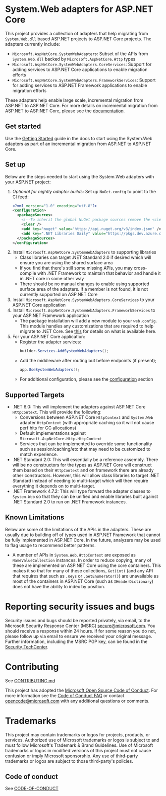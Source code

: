 # System.Web adapters for ASP.NET Core

This project provides a collection of adapters that help migrating from `System.Web.dll` based ASP.NET projects to ASP.NET Core projects. The adapters currently include:

- `Microsoft.AspNetCore.SystemWebAdapters`: Subset of the APIs from `System.Web.dll` backed by `Microsoft.AspNetCore.Http` types
- `Microsoft.AspNetCore.SystemWebAdapters.CoreServices`: Support for adding services to ASP.NET Core applications to enable migration efforts
- `Microsoft.AspNetCore.SystemWebAdapters.FrameworkServices`: Support for adding services to ASP.NET Framework applications to enable migration efforts

These adapters help enable large scale, incremental migration from ASP.NET to ASP.NET Core. For more details on incremental migration from ASP.NET to ASP.NET Core, please see the [documentation](docs).

## Get started

Use the [Getting Started](docs/getting_started.md) guide in the docs to start using the System.Web adapters as part of an incremental migration from ASP.NET to ASP.NET Core.

## Set up

Below are the steps needed to start using the System.Web adapters with your ASP.NET project:

1. *Optional for nightly adapter builds*: Set up `NuGet.config` to point to the CI feed:
   ```xml
   <?xml version="1.0" encoding="utf-8"?>
   <configuration>
     <packageSources>
       <!--To inherit the global NuGet package sources remove the <clear/> line below -->
       <clear />
       <add key="nuget" value="https://api.nuget.org/v3/index.json" />
       <add key=".NET Libraries Daily" value="https://pkgs.dev.azure.com/dnceng/public/_packaging/dotnet-libraries/nuget/v3/index.json" />
     </packageSources>
   </configuration>
   ```
2. Install `Microsoft.AspNetCore.SystemWebAdapters` to supporting libraries
   - Class libraries can target .NET Standard 2.0 if desired which will ensure you are using the shared surface area
   - If you find that there's still some missing APIs, you may cross-compile with .NET Framework to maintain that behavior and handle it in .NET core in some other way
   - There should be no manual changes to enable using supported surface area of the adapters. If a member is not found, it is not currently supported on ASP.NET Core
3. Install `Microsoft.AspNetCore.SystemWebAdapters.CoreServices` to your ASP.NET Core application
4. Install `Microsoft.AspNetCore.SystemWebAdapters.FrameworkServices` to your ASP.NET Framework application
   - The package installation will add a new module to your `web.config`. This module handles any customizations that are required to help migrate to .NET Core. See [this](docs/framework.md) for details on what is available here.
5. For your ASP.NET Core application:
   - Register the adapter services:
     ```csharp
     builder.Services.AddSystemWebAdapters();
     ```
   - Add the middleware after routing but before endpoints (if present);
     ```csharp
     app.UseSystemWebAdapters();
     ```
   - For additional configuration, please see the [configuration](./docs/core.md) section

## Supported Targets

- .NET 6.0: This will implement the adapters against ASP.NET Core `HttpContext`. This will provide the following:
  - Conversions between ASP.NET Core `HttpContext` and `System.Web` adapter `HttpContext` (with appropriate caching so it will not cause perf hits for GC allocations)
  - Default implementations against `Microsoft.AspNetCore.Http.HttpContext`
  - Services that can be implemented to override some functionality such as session/caching/etc that may need to be customized to match experience.
- .NET Standard 2.0: This will essentially be a reference assembly. There will be no constructors for the types as ASP.NET Core will construct them based on their `HttpContext` and on framework there are already other constructors. However, this will allow class libraries to target .NET Standard instead of needing to multi-target which will then require everything it depends on to multi-target.
- .NET Framework 4.7.2: This will type forward the adapter classes to `System.Web` so that they can be unified and enable libraries built against .NET Standard 2.0 to run on .NET Framework instances.

## Known Limitations

Below are some of the limitations of the APIs in the adapters. These are usually due to building off of types used in ASP.NET Framework that cannot be fully implemented in ASP.NET Core. In the future, analyzers may be used to flag usage to recommend better patterns.

- A number of APIs in `System.Web.HttpContext` are exposed as `NameValueCollection` instances. In order to reduce copying, many of these are implemented on ASP.NET Core using the core containers. This makes it so that for many of these collections, `Get(int)` (and any API that requires that such as `.Keys` or `.GetEnumerator()`) are unavailable as most of the containers in ASP.NET Core (such as `IHeaderDictionary`) does not have the ability to index by position.

# Reporting security issues and bugs

Security issues and bugs should be reported privately, via email, to the Microsoft Security Response Center (MSRC) secure@microsoft.com. You should receive a response within 24 hours. If for some reason you do not, please follow up via email to ensure we received your original message. Further information, including the MSRC PGP key, can be found in the [Security TechCenter](https://technet.microsoft.com/en-us/security/ff852094.aspx).

# Contributing

See [CONTRIBUTING.md](./CONTRIBUTING.md)

This project has adopted the [Microsoft Open Source Code of Conduct](https://opensource.microsoft.com/codeofconduct/). For more information see the [Code of Conduct FAQ](https://opensource.microsoft.com/codeofconduct/faq/) or contact [opencode@microsoft.com](mailto:opencode@microsoft.com) with any additional questions or comments.

# Trademarks

This project may contain trademarks or logos for projects, products, or services. Authorized use of Microsoft trademarks or logos is subject to and must follow Microsoft's Trademark & Brand Guidelines. Use of Microsoft trademarks or logos in modified versions of this project must not cause confusion or imply Microsoft sponsorship. Any use of third-party trademarks or logos are subject to those third-party's policies.

## Code of conduct

See [CODE-OF-CONDUCT](./CODE-OF-CONDUCT.md)
